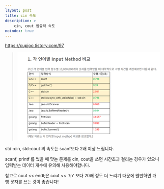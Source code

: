 ```yaml
---
layout: post
title: cin 속도
description: >
    cin, cout 입출력 속도
noindex: true
---
```



<https://cupjoo.tistory.com/97>

> ![image](../../img/inputTime.png)

std::cin, std::cout 의 속도는 scanf보다 2배 이상 느립니다.  

scanf, printf 를 썼을 때 맞는 문제를 cin, cout을 쓰면 시간초과 걸리는 경우가 있으니 입력받는 데이터 개수에 유의해 사용해야합니다.  

참고로 cout << endl;은 cout << '\n' 보다 20배 정도 더 느리기 때문에 웬만하면 개행 문자를 쓰는 것이 좋습니다!